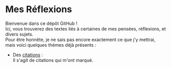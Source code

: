 # Mes Réflexions

Bienvenue dans ce dépôt GitHub !  
Ici, vous trouverez des textes liés à certaines de mes pensées, réflexions, et divers sujets.  
Pour être honnête, je ne sais pas encore exactement ce que j'y mettrai, mais voici quelques thèmes déjà présents :

- Des [citations](citations/README.md) :  
Il s'agit de citations qui m'ont marqué.
